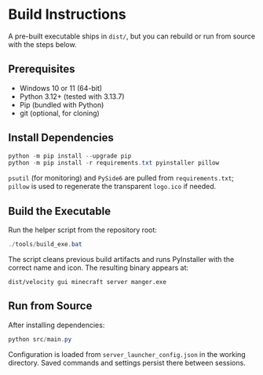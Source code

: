 ﻿# Build Instructions

A pre-built executable ships in `dist/`, but you can rebuild or run from source with the steps below.

## Prerequisites

- Windows 10 or 11 (64-bit)
- Python 3.12+ (tested with 3.13.7)
- Pip (bundled with Python)
- git (optional, for cloning)

## Install Dependencies

```powershell
python -m pip install --upgrade pip
python -m pip install -r requirements.txt pyinstaller pillow
```

`psutil` (for monitoring) and `PySide6` are pulled from `requirements.txt`; `pillow` is used to regenerate the transparent `logo.ico` if needed.

## Build the Executable

Run the helper script from the repository root:

```powershell
./tools/build_exe.bat
```

The script cleans previous build artifacts and runs PyInstaller with the correct name and icon. The resulting binary appears at:

```
dist/velocity gui minecraft server manger.exe
```

## Run from Source

After installing dependencies:

```powershell
python src/main.py
```

Configuration is loaded from `server_launcher_config.json` in the working directory. Saved commands and settings persist there between sessions.
